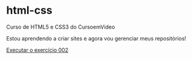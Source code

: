 # html-css
 Curso de HTML5 e CSS3 do CursoemVideo

Estou aprendendo a criar sites e agora vou gerenciar meus repositórios!

<a href="https://williantaques.github.io/html-css/exercicios/ex002/">Executar o exercício 002</a>